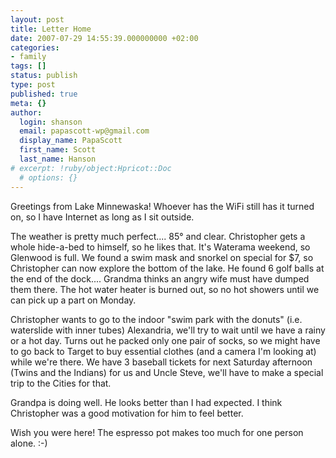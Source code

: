 ```yaml
---
layout: post
title: Letter Home
date: 2007-07-29 14:55:39.000000000 +02:00
categories:
- family
tags: []
status: publish
type: post
published: true
meta: {}
author:
  login: shanson
  email: papascott-wp@gmail.com
  display_name: PapaScott
  first_name: Scott
  last_name: Hanson
# excerpt: !ruby/object:Hpricot::Doc
  # options: {}
---
```

<p>Greetings from Lake Minnewaska! Whoever has the WiFi still has it turned on, so I have Internet as long as I sit outside.</p>
<p>The weather is pretty much perfect.... 85° and clear. Christopher gets a whole hide-a-bed to himself, so he likes that. It's Waterama weekend, so Glenwood is full. We found a swim mask and snorkel on special for $7, so Christopher can now explore the bottom of the lake. He found 6 golf balls at the end of the dock.... Grandma thinks an angry wife must have dumped them there. The hot water heater is burned out, so no hot showers until we can pick up a part on Monday. </p>
<p>Christopher wants to go to the indoor "swim park with the donuts" (i.e. waterslide with inner tubes) Alexandria, we'll try to wait until we have a rainy or a hot day. Turns out he packed only one pair of socks, so we might have to go back to Target to buy essential clothes (and a camera I'm looking at) while we're there. We have 3 baseball tickets for next Saturday afternoon (Twins and the Indians) for us and Uncle Steve, we'll have to make a special trip to the Cities for that.</p>
<p>Grandpa is doing well. He looks better than I had expected. I think Christopher was a good motivation for him to feel better.</p>
<p>Wish you were here! The espresso pot makes too much for one person alone. :-)</p>
